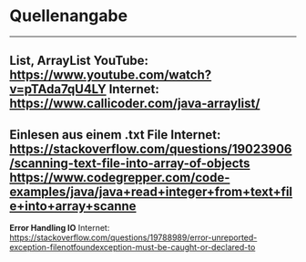 # Quellenangabe
---
**List, ArrayList**
YouTube: <https://www.youtube.com/watch?v=pTAda7qU4LY>
Internet: <https://www.callicoder.com/java-arraylist/>
---
**Einlesen aus einem .txt File**
Internet:
<https://stackoverflow.com/questions/19023906/scanning-text-file-into-array-of-objects>
<https://www.codegrepper.com/code-examples/java/java+read+integer+from+text+file+into+array+scanne>
---
**Error Handling IO**
Internet:
<https://stackoverflow.com/questions/19788989/error-unreported-exception-filenotfoundexception-must-be-caught-or-declared-to>
